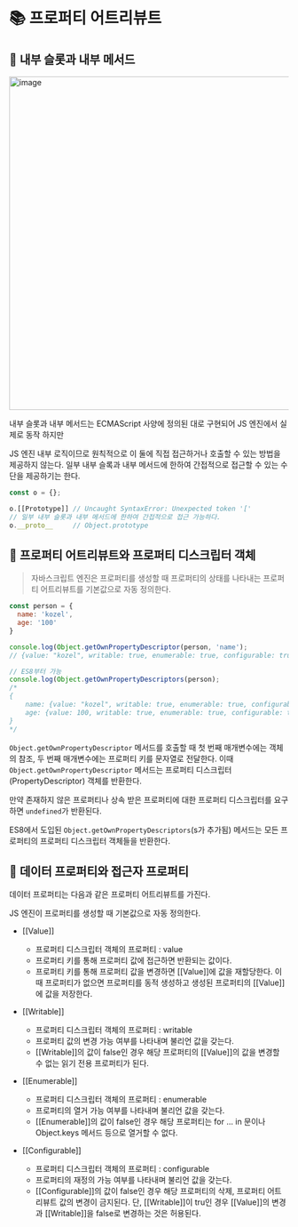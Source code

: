 # 📚 프로퍼티 어트리뷰트

## 🎀 내부 슬롯과 내부 메서드
<img width="600" alt="image" src="https://github.com/mingzzi96/js-deep-dive-study/assets/134386378/8ce0c57d-417c-43be-83c6-6dbb110599a3">

내부 슬롯과 내부 메서드는 ECMAScript 사양에 정의된 대로 구현되어 JS 엔진에서 실제로 동작 하지만

JS 엔진 내부 로직이므로 원칙적으로 이 둘에 직접 접근하거나 호출할 수  있는 방법을 제공하지 않는다. 일부 내부 슬록과 내부 메서드에 한하여 간접적으로 접근할 수 있는 수단을 제공하기는 한다.

```js
const o = {};

o.[[Prototype]]	// Uncaught SyntaxError: Unexpected token '['
// 일부 내부 슬롯과 내부 메서드에 한하여 간접적으로 접근 가능하다.
o.__proto__		// Object.prototype
```

## 🎀 프로퍼티 어트리뷰트와 프로퍼티 디스크립터 객체

> 자바스크립트 엔진은 프로퍼티를 생성할 때 프로퍼티의 상태를 나타내는 프로퍼티 어트리뷰트를 기본값으로 자동 정의한다.

```js
const person = {
  name: 'kozel',
  age: '100'
}

console.log(Object.getOwnPropertyDescriptor(person, 'name');
// {value: "kozel", writable: true, enumerable: true, configurable: true}

// ES8부터 가능
console.log(Object.getOwnPropertyDescriptors(person);
/*
{
	name: {value: "kozel", writable: true, enumerable: true, configurable: true}
    age: {value: 100, writable: true, enumerable: true, configurable: true}
}
*/
```

`Object.getOwnPropertyDescriptor` 메서드를 호출할 때 첫 번째 매개변수에는 객체의 참조, 두 번째 매개변수에는 프로퍼티 키를 문자열로 전달한다.
이때 `Object.getOwnPropertyDescriptor` 메서드는 프로퍼티 디스크립터(PropertyDescriptor) 객체를 반환한다.

만약 존재하지 않은 프로퍼티나 상속 받은 프로퍼티에 대한 프로퍼티 디스크립터를 요구하면 `undefined`가 반환된다.

ES8에서 도입된 `Object.getOwnPropertyDescriptors`(s가 추가됨) 메서드는 모든 프로퍼티의 프로퍼티 디스크립터 객체들을 반환한다.

## 🎀 데이터 프로퍼티와 접근자 프로퍼티

데이터 프로퍼티는 다음과 같은 프로퍼티 어트리뷰트를 가진다.

JS 엔진이 프로퍼티를 생성할 때 기본값으로 자동 정의한다.

- [[Value]]
  - 프로퍼티 디스크립터 객체의 프로퍼티 : value
  - 프로퍼티 키를 통해 프로퍼티 값에 접근하면 반환되는 값이다.
  - 프로퍼티 키를 통해 프로퍼티 값을 변경하면 [[Value]]에 값을 재할당한다. 이때 프로퍼티가 없으면 프로퍼티를 동적 생성하고 생성된 프로퍼티의 [[Value]]에 값을 저장한다.

- [[Writable]]
  - 프로퍼티 디스크립터 객체의 프로퍼티 : writable
  - 프로퍼티 값의 변경 가능 여부를 나타내며 불리언 값을 갖는다.
  - [[Writable]]의 값이 false인 경우 해당 프로퍼티의 [[Value]]의 값을 변경할 수 없는 읽기 전용 프로퍼티가 된다.
    
- [[Enumerable]]
  - 프로퍼티 디스크립터 객체의 프로퍼티 : enumerable
  - 프로퍼티의 열거 가능 여부를 나타내며 불리언 값을 갖는다.
  - [[Enumerable]]의 값이 false인 경우 해당 프로퍼티는 for ... in 문이나 Object.keys 메서드 등으로 열거할 수 없다.
  
- [[Configurable]]
  - 프로퍼티 디스크립터 객체의 프로퍼티 : configurable
  - 프로퍼티의 재정의 가능 여부를 나타내며 불리언 값을 갖는다.
  - [[Configurable]]의 값이 false인 경우 해당 프로퍼티의 삭제, 프로퍼티 어트리뷰트 값의 변경이 금지된다. 단, [[Writable]]이 tru인 경우 [[Value]]의 변경과 [[Writable]]을 false로 변경하는 것은 허용된다.
